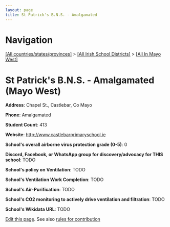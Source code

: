```yaml
---
layout: page
title: St Patrick's B.N.S. - Amalgamated
---
```

# Navigation

[[All countries/states/provinces]](../../..) > [[All Irish School Districts]](../..) > [[All In Mayo West]](..)

# St Patrick's B.N.S. - Amalgamated (Mayo West)

**Address**: Chapel St., Castlebar, Co Mayo

**Phone**: Amalgamated

**Student Count**: 413

**Website**: <http://www.castlebarprimaryschool.ie>

**School's overall airborne virus protection grade (0-5)**: 0

**Discord, Facebook, or WhatsApp group for discovery/advocacy for THIS school**: TODO

**School's policy on Ventilation**: TODO

**School's Ventilation Work Completion**: TODO

**School's Air-Purification**: TODO

**School's CO2 monitoring to actively drive ventilation and filtration**: TODO

**School's Wikidata URL**: TODO


[Edit this page](https://github.com/ventilate-schools/Ireland/edit/main/./Mayo_West/St_Patrick's_B.N.S._-_Amalgamated.md). See also [rules for contribution](../../../contribution-rules/)